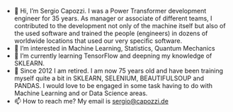 - 👋 Hi, I’m Sergio Capozzi. I was a Power Transformer development engineer for 35 years. As manager or associate of different teams, I contributed to the development not only of the machine itself but also of the used software and trained the people (engineers) in dozens of worldwide locations that used our very specific software.
- 👀 I’m interested in Machine Learning, Statistics, Quantum Mechanics
- 🌱 I’m currently learning TensorFlow and deepning my knowledge of SKLEARN.
- 💞️ Since 2012 I am retired. I am now 75 years old and have been training myself quite a bit in SKLEARN, SELENIUM, BEAUTIFULSOUP and PANDAS.
I would love to be engaged in some task having to do with Machine Learning and or Data Science areas.
- 📫 How to reach me? My email is sergio@capozzi.de
<!---
sergiocapozzi46/sergiocapozzi46 is a ✨ special ✨ repository because its `README.md` (this file) appears on your GitHub profile.
You can click the Preview link to take a look at your changes.
--->

